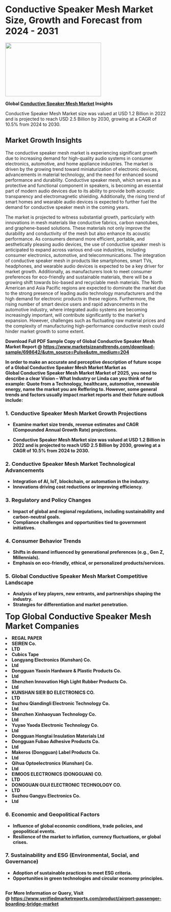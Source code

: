 <H1>Conductive Speaker Mesh Market Size, Growth and Forecast from 2024 - 2031</H1><img class="aligncenter size-medium wp-image-584254" src="https://thirdeyenews.in/wp-content/uploads/2024/09/Global-Market-Research-300x168.jpeg" alt="" width="300" height="168" /><p><strong>Global&nbsp;<a href="https://www.marketsizeandtrends.com/download-sample/698642/&amp;utm_source=Pulse&amp;utm_medium=204">Conductive Speaker Mesh Market</a> Insights</strong></p><p>Conductive Speaker Mesh Market size was valued at USD 1.2 Billion in 2022 and is projected to reach USD 2.5 Billion by 2030, growing at a CAGR of 10.5% from 2024 to 2030.</p><p><h2>Market Growth Insights</h2> <p>The conductive speaker mesh market is experiencing significant growth due to increasing demand for high-quality audio systems in consumer electronics, automotive, and home appliance industries. The market is driven by the growing trend toward miniaturization of electronic devices, advancements in material technology, and the need for enhanced sound performance and durability. Conductive speaker mesh, which serves as a protective and functional component in speakers, is becoming an essential part of modern audio devices due to its ability to provide both acoustic transparency and electromagnetic shielding. Additionally, the rising trend of smart homes and wearable audio devices is expected to further fuel the demand for conductive speaker mesh in the coming years.</p> <p><strong></strong></p> <p>The market is projected to witness substantial growth, particularly with innovations in mesh materials like conductive fabrics, carbon nanotubes, and graphene-based solutions. These materials not only improve the durability and conductivity of the mesh but also enhance its acoustic performance. As consumers demand more efficient, portable, and aesthetically pleasing audio devices, the use of conductive speaker mesh is anticipated to expand across various end-use industries, including consumer electronics, automotive, and telecommunications. The integration of conductive speaker mesh in products like smartphones, smart TVs, headphones, and wearable audio devices is expected to be a key driver for market growth. Additionally, as manufacturers look to meet consumer preferences for eco-friendly and sustainable materials, there will be a growing shift towards bio-based and recyclable mesh materials. The North American and Asia Pacific regions are expected to dominate the market due to the strong presence of leading audio technology manufacturers and the high demand for electronic products in these regions. Furthermore, the rising number of smart device users and rapid advancements in the automotive industry, where integrated audio systems are becoming increasingly important, will contribute significantly to the market's expansion. However, challenges such as fluctuating raw material prices and the complexity of manufacturing high-performance conductive mesh could hinder market growth to some extent. <p><strong></p><p><span class=""><strong>Download Full PDF Sample Copy of Global Conductive Speaker Mesh Market Report</strong> @ <a href="https://www.marketsizeandtrends.com/download-sample/698642/&amp;utm_source=Pulse&amp;utm_medium=204" target="_blank">https://www.marketsizeandtrends.com/download-sample/698642/&amp;utm_source=Pulse&amp;utm_medium=204</a></span></p><p>In order to make an accurate and perceptive description of future scope of a Global&nbsp;Conductive Speaker Mesh Market Market as Global&nbsp;Conductive Speaker Mesh Market Market of 2025, you need to describe a clear Vision &ndash; What Industry or Linda can you think of for example: Quote from a Technology, healthcare, automotive, renewable energy, name the market you are Reffering to. However, some general trends and factors usually impact market reports and their future outlook include:</p><h3>1.&nbsp;<strong>Conductive Speaker Mesh Market Growth Projections</strong></h3><ul><li>Examine market size trends, revenue estimates and CAGR (Compounded Annual Growth Rate) projections.</li><li><p>Conductive Speaker Mesh Market size was valued at USD 1.2 Billion in 2022 and is projected to reach USD 2.5 Billion by 2030, growing at a CAGR of 10.5% from 2024 to 2030.</p></li></ul><h3>2.&nbsp;<strong>Conductive Speaker Mesh Market Technological Advancements</strong></h3><ul><li>Integration of AI, IoT, blockchain, or automation in the industry.</li><li>Innovations driving cost reductions or improving efficiency.</li></ul><h3>3.&nbsp;<strong>Regulatory and Policy Changes</strong></h3><ul><li>Impact of global and regional regulations, including sustainability and carbon-neutral goals.</li><li>Compliance challenges and opportunities tied to government initiatives.</li></ul><h3>4.&nbsp;<strong>Consumer Behavior Trends</strong></h3><ul><li>Shifts in demand influenced by generational preferences (e.g., Gen Z, Millennials).</li><li>Emphasis on eco-friendly, ethical, or personalized products/services.</li></ul><h3>5.&nbsp;<strong>Global Conductive Speaker Mesh Market Competitive Landscape</strong></h3><ul><li>Analysis of key players, new entrants, and partnerships shaping the industry.</li><li>Strategies for differentiation and market penetration.</li></ul><p data-pm-slice="1 1 []"><span style="color: inherit; font-family: inherit; font-size: 25px;">Top Global Conductive Speaker Mesh Market Companies</span></p><div class="" data-test-id=""><p><li>REGAL PAPER</li><li> SEIREN Co.</li><li> LTD</li><li> Cubics Tape</li><li> Longyang Electronics (Kunshan) Co.</li><li> Ltd</li><li> Dongguan Yaoxin Hardware & Plastic Products Co.</li><li> Ltd</li><li> Shenzhen Innovation High Light Rubber Products Co.</li><li> Ltd</li><li> KUNSHAN SIER BO ELECTRONICS CO.</li><li>LTD</li><li> Suzhou Qiandingli Electronic Technology Co.</li><li>Ltd</li><li> Shenzhen Xinhaoyuan Technology Co.</li><li> Ltd</li><li> Yuyao Yaoda Electronic Technology Co.</li><li> Ltd</li><li> Dongguan Hongtai Insulation Materials Ltd</li><li> Dongguan Fubao Adhesive Products Co.</li><li> Ltd</li><li> Makeros (Dongguan) Label Products Co.</li><li> Ltd</li><li> Qihua Optoelectronics (Kunshan) Co.</li><li> Ltd</li><li> EIMOOS ELECTRONICS (DONGGUAN) CO.</li><li>LTD</li><li> DONGGUAN GUJI ELECTRONIC TECHNOLOGY CO.</li><li>LTD</li><li> Suzhou Gangyu Electronics Co.</li><li> Ltd</li></p></div><h3>6.&nbsp;<strong>Economic and Geopolitical Factors</strong></h3><ul><li>Influence of global economic conditions, trade policies, and geopolitical events.</li><li>Resilience of the market to inflation, currency fluctuations, or global crises.</li></ul><h3>7.&nbsp;<strong>Sustainability and ESG (Environmental, Social, and Governance)</strong></h3><ul><li>Adoption of sustainable practices to meet ESG criteria.</li><li>Opportunities in green technologies and circular economy principles.</li></ul><h2><strong style="font-size: 14px;">For More Information or Query, Visit @&nbsp;</strong><a style="background-color: #ffffff; font-size: 14px;" href="https://www.marketsizeandtrends.com/report/conductive-speaker-mesh-market/" target="_blank">https://www.verifiedmarketreports.com/product/airport-passenger-boarding-bridge-market</a></h2>
